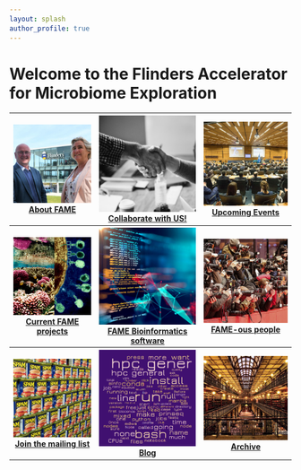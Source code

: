 ```yaml
---
layout: splash
author_profile: true
---
```


# Welcome to the Flinders Accelerator for Microbiome Exploration

<table style="margin-left: auto; margin-right: auto;">
<tr>
<th><a href="/about/"><img src="/assets/images/about.jpg" style="width: 400px;"><br>About FAME</a></th>
<th><a href="/collaborate"><img src="/assets/images/collaborate.jpg" style="width: 400px;"><br>Collaborate with US!</a></th>
<th><a href="/events/"><img src="/assets/images/Symposium.jpg" style="width: 400px;"><br>Upcoming Events</a></th>
</tr>
<tr>
<th><a href="/projects/"><img src="/assets/images/projects.png" style="width: 400px;"><br>Current FAME projects</a></th>
<th><a href="/software/"><img src="/assets/images/software.jpg" style="width: 400px;"><br>FAME Bioinformatics software</a></th>
<th><a href="/people/"><img src="/assets/images/fameous.jpg" style="width: 400px;"><br>FAME-ous people</a></th>
</tr>
<tr>
<th><a href="/follow-us/"><img src="/assets/images/spam.jpg" style="width: 400px;"><br>Join the mailing list</a></th>
<th><a href="/blog/"><img src="/assets/images/blog.png" style="width: 400px;"><br>Blog</a></th>
<th><a href="/archive/"><img src="/assets/images/archive.jpg" style="width: 400px;"><br>Archive</a></th>
</tr>
</table>

